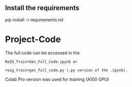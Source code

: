 ## Install the requirements
pip install -r requirements.txt

# Project-Code
The full code can be accessed in the 
    
    ReZG_Train+Gen_Full_Code.ipynb or
    
    rezg_train+gen_full_code.py (.py version of the .ipynb).

Colab Pro version was used for training (A100 GPU)

